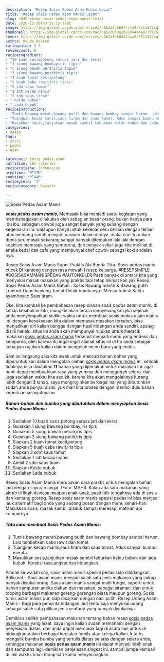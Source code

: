 ```yaml
---
description: "Resep Sosis Pedas Asam Manis Lezat"
title: "Resep Sosis Pedas Asam Manis Lezat"
slug: 3049-resep-sosis-pedas-asam-manis-lezat
date: 2020-12-20T03:29:23.178Z
image: https://img-global.cpcdn.com/recipes/c0b3a3b86844a4a9/751x532cq70/sosis-pedas-asam-manis-foto-resep-utama.jpg
thumbnail: https://img-global.cpcdn.com/recipes/c0b3a3b86844a4a9/751x532cq70/sosis-pedas-asam-manis-foto-resep-utama.jpg
cover: https://img-global.cpcdn.com/recipes/c0b3a3b86844a4a9/751x532cq70/sosis-pedas-asam-manis-foto-resep-utama.jpg
author: Maude Walton
ratingvalue: 3.3
reviewcount: 8
recipeingredient:
- "10 buah sosispotong seruas jari dan kerat"
- "1 siung bawang bombayiris tipis"
- "5 siung bawah merahiris tipis"
- "3 siung bawang putihiris tipis"
- "2 buah tomat kecilpotong"
- "5 buah cabe rawitiris tipis"
- "3 sdm saus tomat"
- "1 sdt kecap manis"
- "2 sdm saus tiram"
- " Kaldu bubuk"
- " Lada bubuk"
recipeinstructions:
- "Tumis bawang merah,bawang putih dan bawang bombay sampai harum. Lalu tambahkan cabe rawit dan tomat."
- "Tuangkan kecap manis,saus tiram dan saus tomat. Aduk sampai bumbu merata."
- "Masukkan sosis,lanjutkan masak sambil taburkan kaldu bubuk dan lada bubuk. Koreksi rasa,angkat dan hidangkan."
categories:
- Resep
tags:
- sosis
- pedas
- asam

katakunci: sosis pedas asam 
nutrition: 185 calories
recipecuisine: Indonesian
preptime: "PT17M"
cooktime: "PT44M"
recipeyield: "3"
recipecategory: Dessert

---
```



![Sosis Pedas Asam Manis](https://img-global.cpcdn.com/recipes/c0b3a3b86844a4a9/751x532cq70/sosis-pedas-asam-manis-foto-resep-utama.jpg)

<b><i>sosis pedas asam manis</i></b>, Memasak bisa menjadi suatu kegiatan yang membahagiakan dilakukan oleh sebagian besar orang. bukan hanya para ibu ibu, sebagian cowok juga sangat banyak yang senang dengan kegemaran ini. walaupun hanya untuk sekedar seru seruan dengan teman atau memang sudah menjadi passion dalam dirinya. maka dari itu dalam dunia juru masak sekarang sangat banyak ditemukan laki laki dengan keahlian memasak yang sempurna, dan banyak sekali juga kita melihat di aneka kedai dan cafe yang mempunyai chef cowok sebagai koki andalan nya.

Resep Sosis Asam Manis Super Praktis Ala Bunda Tika. Sosis pedas manis cucok DI kantong dengan rasa mewah I resep keluarga. #RESEPSIMPLE #SOSISASAMMANISPEDAS #AUTONGILER Pasti banyak di antara kita yang menyukai masak masakan yang praktis tapi tetap nikmat kan ya? Resep Sosis Pedas Asam Manis Bahan : Sosis Bawang merah &amp; Bawang putih Lombok Daun bawang Tomat Untuk bumbunya : Merica bubuk Kaldu ayam/royco Saus tiram.

Oke, kita kembali ke pembahasan resep olahan <i>sosis pedas asam manis</i>. di setiap kesibukan kita, mungkin akan terasa menyenangkan jika sejenak anda menyempatkan sedikit waktu untuk membuat sosis pedas asam manis ini. dengan kesuksesan kita dalam memasak masakan tersebut, bisa menjadikan diri kalian bangga dengan hasil hidangan anda sendiri. apalagi disini melalui situs ini anda akan mempunyai rujukan untuk meracik makanan <u>sosis pedas asam manis</u> tersebut menjadi menu yang endess dan sempurna, oleh karena itu ingat ingat alamat situs ini di hp anda sebagai sebagian rujukan kalian dalam mengolah menu baru yang endes.


Saat ini langsung saja kita awali untuk mencari bahan bahan yang diperuntuk kan dalam mengolah olahan <u><i>sosis pedas asam manis</i></u> ini. setidak tidaknya bisa disiapkan <b>11</b> bahan yang diperlukan untuk masakan ini. agar nanti dapat membuahkan rasa yang yummy dan menggugah selera. dan juga sediakan waktu kita sedikit, karena kita akan mengolahnya kurang lebih dengan <b>3</b> tahap. saya menginginkan berbagai hal yang dibutuhkan sudah anda punyai disini, yuk mari kita proses dengan merinci dulu bahan keperluan selanjutnya ini.

<!--inarticleads1-->

##### Bahan-bahan dan bumbu yang dibutuhkan dalam menyiapkan Sosis Pedas Asam Manis:

1. Sediakan 10 buah sosis,potong seruas jari dan kerat
1. Gunakan 1 siung bawang bombay,iris tipis
1. Gunakan 5 siung bawah merah,iris tipis
1. Gunakan 3 siung bawang putih,iris tipis
1. Siapkan 2 buah tomat kecil,potong
1. Siapkan 5 buah cabe rawit,iris tipis
1. Siapkan 3 sdm saus tomat
1. Sediakan 1 sdt kecap manis
1. Ambil 2 sdm saus tiram
1. Siapkan  Kaldu bubuk
1. Sediakan  Lada bubuk


Resep Sosis Asam Manis merupakan cara praktis untuk mengolah bahan jadi dengan sayuran segar. (Foto: MAHI). Kalau ada satu makanan yang akrab di lidah dewasa maupun anak-anak, pasti titik tengahnya ada di sosis dan kentang goreng. Resep sosis asam manis spesial pedas ini bisa menjadi lauk alternatif bagi anda yang sedang bosan dengan menu sehari-hari. Masukkan sosis, masak sambil diaduk sampai meresap, matikan api kompornya. 

<!--inarticleads2-->

##### Tata cara membuat Sosis Pedas Asam Manis:

1. Tumis bawang merah,bawang putih dan bawang bombay sampai harum. Lalu tambahkan cabe rawit dan tomat.
1. Tuangkan kecap manis,saus tiram dan saus tomat. Aduk sampai bumbu merata.
1. Masukkan sosis,lanjutkan masak sambil taburkan kaldu bubuk dan lada bubuk. Koreksi rasa,angkat dan hidangkan.


Pindah ke wadah saji, sosis asam manis spesial pedas siap dihidangkan. Brilio.net - Saus asam manis menjadi salah satu jenis makanan yang cukup banyak disukai orang. Saus asam manis sangat multi fungsi, seperti untuk bahan campuran aneka olahan dan masakan, sebagai siraman, dan untuk topping berbagai makanan goreng-gorengan biasa maupun goreng. Sosis tumis asam manis pun siap disajikan dengan nasi putih. Resep Udang Asam Manis - Bagi para pencinta hidangan laut tentu saja menyukai udang sebagai salah satu pilihan jenis seafood yang banyak disukainya. 

Demikian sedikit pembahasan makanan tentang bahan resep <u>sosis pedas asam manis</u> yang lezat. saya ingin kalian sudah memahami dengan penjelasan diatas, dan anda dapat memasak lagi di acara lain untuk di hidangkan dalam berbagai kegiatan family atau kolega kalian. kita bs mengulik bumbu bumbu yang tertulis diatas selaras dengan selera anda, sehingga makanan <b>sosis pedas asam manis</b> ini dapat menjadi lebih enak dan sempurna lagi. demikian penjelasan singkat ini, sampai jumpa kembali di lain waktu. kami harap hari kamu menyenangkan.
